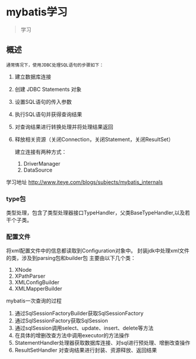 # mybatis学习


> 学习


## 概述

	通常情况下，使用JDBC处理SQL语句的步骤如下：

1. 建立数据库连接
2. 创建 JDBC Statements 对象
3. 设置SQL语句的传入参数
4. 执行SQL语句并获得查询结果
5. 对查询结果进行转换处理并将处理结果返回
6. 释放相关资源（关闭Connection，关闭Statement，关闭ResultSet）


	建立连接有两种方式：
	
	1. DriverManager
	2. DataSource

学习地址
http://www.iteye.com/blogs/subjects/mybatis_internals

### type包
类型处理，包含了类型处理器接口TypeHandler，父类BaseTypeHandler,以及若干个子类。

### 配置文件
将xml配置文件中的信息都读取到Configuration对象中。
封装jdk中处理xml文件的类，涉及到parsing包和builder包
主要由以下几个类：

1. XNode
2. XPathParser
3. XMLConfigBuilder
4. XMLMapperBuilder

mybatis一次查询的过程

1. 通过SqlSessionFactoryBuilder获取SqlSessionFactory
2. 通过SqlSessionFactory获取SqlSession
3. 通过sqlSession调用select、update、insert、delete等方法
4. 在具体的增删改查方法中调用executor的方法操作
5. StatementHandler处理器获取数据库连接、对sql进行预处理、增删改查操作
6. ResultSetHandler 对查询结果进行封装、资源释放、返回结果